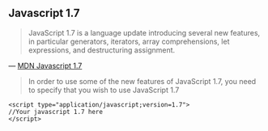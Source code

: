 ## Javascript 1.7

> JavaScript 1.7 is a language update introducing several new features, in particular generators, iterators, array comprehensions, let expressions, and destructuring assignment.    

&mdash; [MDN Javascript 1.7](https://developer.mozilla.org/en-US/docs/Web/JavaScript/New_in_JavaScript/1.7)

> In order to use some of the new features of JavaScript 1.7, you need to specify that you wish to use JavaScript 1.7

    <script type="application/javascript;version=1.7">
    //Your javascript 1.7 here
    </script>
